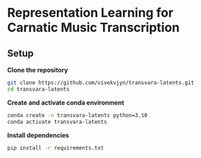 # Representation Learning for Carnatic Music Transcription

## Setup

**Clone the repository**

```bash
git clone https://github.com/vivekvjyn/transvara-latents.git
cd transvara-latents
```

**Create and activate conda environment**

```bash
conda create -n transvara-latents python=3.10
conda activate transvara-latents
```

**Install dependencies**

```bash
pip install -r requirements.txt
```
